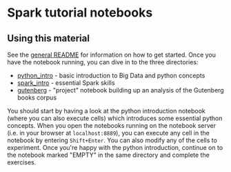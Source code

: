 # Spark tutorial notebooks

## Using this material 

See the [general README](../README.md) for information on how to get started. Once you have the notebook running, you can dive in to the three directories:

* [python_intro](https://github.com/rokroskar/spark_workshop/tree/master/notebooks/python_intro) - basic introduction to Big Data and python concepts
* [spark_intro](https://github.com/rokroskar/spark_workshop/tree/master/notebooks/spark_intro) - essential Spark skills
* [gutenberg](https://github.com/rokroskar/spark_workshop/tree/master/notebooks/gutenberg) - "project" notebook building up an analysis of the Gutenberg books corpus

You should start by having a look at the python introduction notebook (where you can also execute cells) which introduces some essential python concepts. When you open the notebooks running on the notebook server (i.e. in your browser at `localhost:8889`), you can execute any cell in the notebook by entering `Shift+Enter`. You can also modify any of the cells to experiment. Once you're happy with the python introduction, continue on to the notebook marked "EMPTY" in the same directory and complete the exercises.  